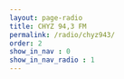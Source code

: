 ```yaml
---
layout: page-radio
title: CHYZ 94,3 FM
permalink: /radio/chyz943/
order: 2
show_in_nav : 0
show_in_nav_radio : 1
---
```

